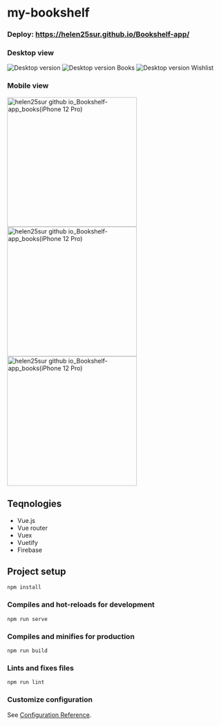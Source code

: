 # my-bookshelf

### Deploy: https://helen25sur.github.io/Bookshelf-app/

### Desktop view
![Desktop version](https://user-images.githubusercontent.com/65970892/224556144-af9be56e-e128-4ccf-85ee-fa459a5dfaea.png)
![Desktop version Books](https://user-images.githubusercontent.com/65970892/224556253-7d8ad2c6-55e4-4b38-94f2-4c2410cf01a2.png)
![Desktop version Wishlist](https://user-images.githubusercontent.com/65970892/224556295-6ec953ee-5c4c-4bca-9bbf-e028edd6e096.png)

### Mobile view
<img src="https://user-images.githubusercontent.com/65970892/224556600-1fcbab82-af7b-40ab-bdda-66a2dd705687.png" alt="helen25sur github io_Bookshelf-app_books(iPhone 12 Pro)" width="300"> <img src="https://user-images.githubusercontent.com/65970892/224556614-ac5b21a4-01c4-4384-b67c-8a0749a834ee.png" alt="helen25sur github io_Bookshelf-app_books(iPhone 12 Pro)" width="300"> <img src="https://user-images.githubusercontent.com/65970892/224556637-c87c3cea-b043-4dbf-b3f6-59afc38f0ee5.png" alt="helen25sur github io_Bookshelf-app_books(iPhone 12 Pro)" width="300">

## Teqnologies
  * Vue.js
  * Vue router
  * Vuex
  * Vuetify
  * Firebase

## Project setup
```
npm install
```

### Compiles and hot-reloads for development
```
npm run serve
```

### Compiles and minifies for production
```
npm run build
```

### Lints and fixes files
```
npm run lint
```

### Customize configuration
See [Configuration Reference](https://cli.vuejs.org/config/).
